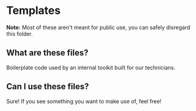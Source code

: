 # Templates
**Note:** Most of these aren't meant for public use, you can safely disregard this folder.

## What are these files?
Boilerplate code used by an internal toolkit built for our technicians.

## Can I use these files?
Sure! If you see something you want to make use of, feel free!

